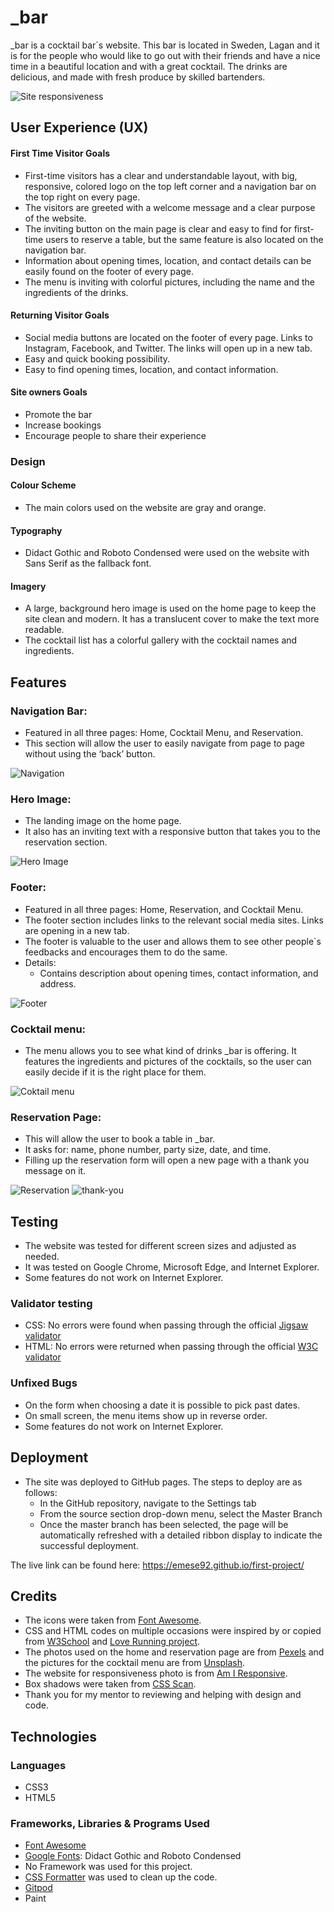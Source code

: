# _bar
_bar is a cocktail bar`s website. This bar is located in Sweden, Lagan and it is for the people who would like to go out with their friends and have a nice time in a beautiful location and with a great cocktail. The drinks are delicious, and made with fresh produce by skilled bartenders.

![Site responsiveness](/assets/images/responsive1.png)

## User Experience (UX)

   #### First Time Visitor Goals
   * First-time visitors has a clear and understandable layout, with big, responsive, colored logo on the top left corner and a navigation bar on the top right on every page.
   * The visitors are greeted with a welcome message and a clear purpose of the website.
   * The inviting button on the main page is clear and easy to find for first-time users to reserve a table, but the same feature is also located on the navigation bar.
   * Information about opening times, location, and contact details can be easily found on the footer of every page.
   * The menu is inviting with colorful pictures, including the name and the ingredients of the drinks.


   #### Returning Visitor Goals
   * Social media buttons are located on the footer of every page. Links to Instagram, Facebook, and Twitter. The links will open up in a new tab.
   * Easy and quick booking possibility.
   * Easy to find opening times, location, and contact information.

   #### Site owners Goals
   * Promote the bar
   * Increase bookings
   * Encourage people to share their experience

 ### Design

   #### Colour Scheme
   * The main colors used on the website are gray and orange.

   #### Typography
   * Didact Gothic and Roboto Condensed were used on the website with Sans Serif as the fallback font.

   #### Imagery
   * A large, background hero image is used on the home page to keep the site clean and modern. It has a translucent cover to make the text more readable.
   * The cocktail list has a colorful gallery with the cocktail names and ingredients. 

## Features
 ### Navigation Bar: 
   * Featured in all three pages: Home, Cocktail Menu, and Reservation.
   * This section will allow the user to easily navigate from page to page without using the ‘back’ button.

![Navigation](/assets/images/navigation.png)

 ### Hero Image:
   * The landing image on the home page.
   * It also has an inviting text with a responsive button that takes you to the reservation section. 

![Hero Image](/assets/images/hero-image.png)
    
 ### Footer:
   * Featured in all three pages: Home, Reservation, and Cocktail Menu.
   * The footer section includes links to the relevant social media sites. Links are opening in a new tab.
   * The footer is valuable to the user and allows them to see other people`s feedbacks and encourages them to do the same.
   * Details:
       * Contains description about opening times, contact information, and address.

![Footer](/assets/images/footer.png)
    
 ### Cocktail menu:
   * The menu allows you to see what kind of drinks _bar is offering. It features the ingredients and pictures of the cocktails, so the user can easily decide if it is the right place for them.

![Coktail menu](/assets/images/cocktail.png)
    
 ### Reservation Page:
   * This will allow the user to book a table in _bar.
   * It asks for: name, phone number, party size, date, and time.
   * Filling up the reservation form will open a new page with a thank you message on it.

![Reservation](/assets/images/reserv.png)
![thank-you](/assets/images/thankyou.png)
## Testing

   - The website was tested for different screen sizes and adjusted as needed.
   - It was tested on Google Chrome, Microsoft Edge, and Internet Explorer.
   - Some features do not work on Internet Explorer.

 ### Validator testing
 * CSS: No errors were found when passing through the official [Jigsaw  validator](https://jigsaw.w3.org/css-validator/validator?uri=https%3A%2F%2Femese92.github.io%2Ffirst-project%2Fform.html&profile=css3svg&usermedium=all&warning=1&vextwarning=&lang=sv)
 * HTML: No errors were returned when passing through the official [W3C validator](https://validator.w3.org/nu/?doc=https%3A%2F%2Femese92.github.io%2Ffirst-project%2Findex.html)


 ### Unfixed Bugs
 * On the form when choosing a date it is possible to pick past dates.
 * On small screen, the menu items show up in reverse order.
 * Some features do not work on Internet Explorer.

## Deployment
   * The site was deployed to GitHub pages. The steps to deploy are as follows:
      - In the GitHub repository, navigate to the Settings tab
      - From the source section drop-down menu, select the Master Branch
      - Once the master branch has been selected, the page will be automatically refreshed with a detailed ribbon display to indicate the successful deployment.

The live link can be found here: https://emese92.github.io/first-project/

## Credits
- The icons were taken from [Font Awesome](https://fontawesome.com/v5.15/icons/check-circle?style=solid).
- CSS and HTML codes on multiple occasions were inspired by or copied from [W3School](https://www.w3schools.com/css/default.asp) and [Love Running project](https://github.com/Emese92/love-running.git).
- The photos used on the home and reservation page are from [Pexels](https://www.pexels.com/sv-se/) and the pictures for the cocktail menu are from [Unsplash](https://unsplash.com/).
- The website for responsiveness photo is from [Am I Responsive](http://ami.responsivedesign.is/#).
- Box shadows were taken from [CSS Scan](https://getcssscan.com/css-box-shadow-examples).
- Thank you for my mentor to reviewing and helping with design and code.

## Technologies

 ### Languages
   - CSS3
   - HTML5

 ### Frameworks, Libraries & Programs Used
   - [Font Awesome](https://fontawesome.com/v5.15/icons/check-circle?style=solid)
   - [Google Fonts](https://fonts.google.com/): Didact Gothic and Roboto Condensed
   - No Framework was used for this project.
   - [CSS Formatter](https://webformatter.com/css) was used to clean up the code.
   - [Gitpod](https://gitpod.io/projects)
   - Paint

